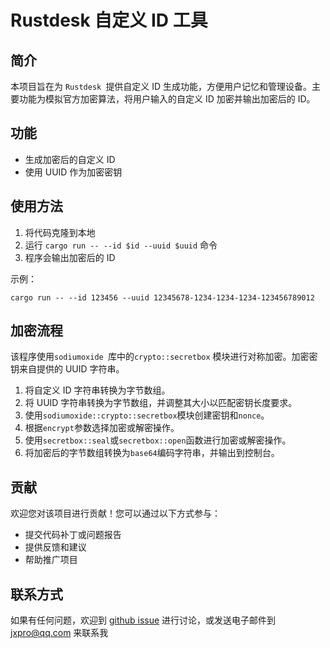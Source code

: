 # Rustdesk 自定义 ID 工具

## 简介

本项目旨在为 `Rustdesk `提供自定义 ID 生成功能，方便用户记忆和管理设备。主要功能为模拟官方加密算法，将用户输入的自定义 ID 加密并输出加密后的 ID。

## 功能

*   生成加密后的自定义 ID
*   使用 UUID 作为加密密钥

## 使用方法

1.  将代码克隆到本地
2.  运行 `cargo run -- --id $id --uuid $uuid` 命令
3.  程序会输出加密后的 ID

示例：

```shell
cargo run -- --id 123456 --uuid 12345678-1234-1234-1234-123456789012
```

## 加密流程

该程序使用`sodiumoxide `库中的`crypto::secretbox` 模块进行对称加密。加密密钥来自提供的 UUID 字符串。

1.   将自定义 ID 字符串转换为字节数组。
2.   将 UUID 字符串转换为字节数组，并调整其大小以匹配密钥长度要求。
3.   使用`sodiumoxide::crypto::secretbox`模块创建密钥和`nonce`。
4.   根据`encrypt`参数选择加密或解密操作。
5.   使用`secretbox::seal`或`secretbox::open`函数进行加密或解密操作。
6.   将加密后的字节数组转换为`base64`编码字符串，并输出到控制台。

## 贡献

欢迎您对该项目进行贡献！您可以通过以下方式参与：

-   提交代码补丁或问题报告
-   提供反馈和建议
-   帮助推广项目

## 联系方式

如果有任何问题，欢迎到 [github issue](https://github.com/Jxpro/custom-rustdesk/issues) 进行讨论，或发送电子邮件到 [jxpro@qq.com](mailto:jxpro@qq.com) 来联系我
